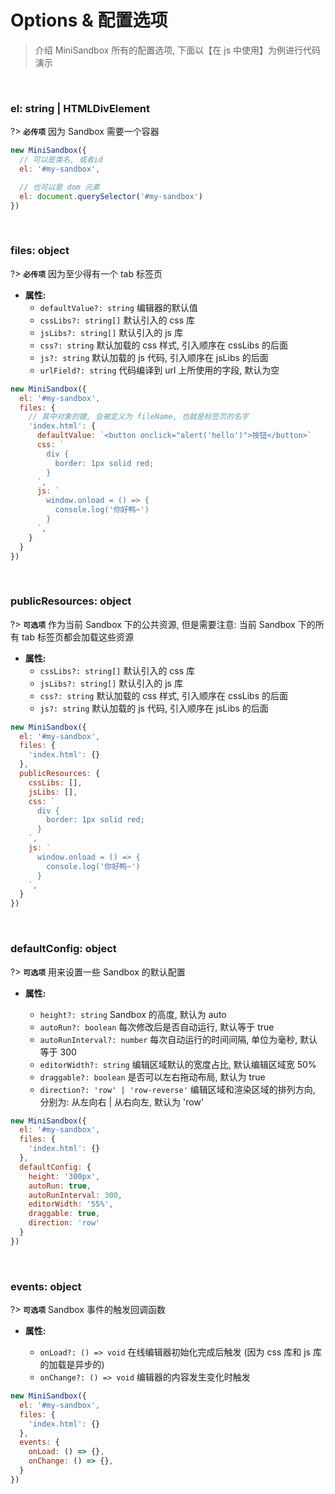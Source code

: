

# Options & 配置选项

> 介绍 MiniSandbox 所有的配置选项, 下面以【在 js 中使用】为例进行代码演示

<br />

### el: string | HTMLDivElement

?> **`必传项`** 因为 Sandbox 需要一个容器

```js
new MiniSandbox({
  // 可以是类名, 或者id
  el: '#my-sandbox',

  // 也可以是 dom 元素
  el: document.querySelector('#my-sandbox')
})
```

<br />

### files: object

?> **`必传项`** 因为至少得有一个 tab 标签页


- **属性:**
  - `defaultValue?: string` 编辑器的默认值
  - `cssLibs?: string[]` 默认引入的 css 库
  - `jsLibs?: string[]` 默认引入的 js 库
  - `css?: string` 默认加载的 css 样式, 引入顺序在 cssLibs 的后面
  - `js?: string` 默认加载的 js 代码, 引入顺序在 jsLibs 的后面
  - `urlField?: string` 代码编译到 url 上所使用的字段, 默认为空

```js
new MiniSandbox({
  el: '#my-sandbox',
  files: {
    // 其中对象的键, 会被定义为 fileName, 也就是标签页的名字
    'index.html': {
      defaultValue: `<button onclick="alert('hello')">按钮</button>`
      css: `
        div {
          border: 1px solid red;
        }
      `,
      js: `
        window.onload = () => {
          console.log('你好鸭~')
        }
      `,
    }
  }
})
```

<br />

### publicResources: object

?> **`可选项`** 作为当前 Sandbox 下的公共资源, 但是需要注意: 当前 Sandbox 下的所有 tab 标签页都会加载这些资源

- **属性:**
  - `cssLibs?: string[]` 默认引入的 css 库
  - `jsLibs?: string[]` 默认引入的 js 库
  - `css?: string` 默认加载的 css 样式, 引入顺序在 cssLibs 的后面
  - `js?: string` 默认加载的 js 代码, 引入顺序在 jsLibs 的后面

```js
new MiniSandbox({
  el: '#my-sandbox',
  files: {
    'index.html': {}
  },
  publicResources: {
    cssLibs: [],
    jsLibs: [],
    css: `
      div {
        border: 1px solid red;
      }
    `,
    js: `
      window.onload = () => {
        console.log('你好鸭~')
      }
    `,
  }
})
```


<br />

### defaultConfig: object

?> **`可选项`** 用来设置一些 Sandbox 的默认配置

- **属性:**

  - `height?: string` Sandbox 的高度, 默认为 auto
  - `autoRun?: boolean` 每次修改后是否自动运行, 默认等于 true
  - `autoRunInterval?: number` 每次自动运行的时间间隔, 单位为毫秒, 默认等于 300
  - `editorWidth?: string` 编辑区域默认的宽度占比, 默认编辑区域宽 50%
  - `draggable?: boolean` 是否可以左右拖动布局, 默认为 true
  - `direction?: 'row' | 'row-reverse'` 编辑区域和渲染区域的排列方向, 分别为: 从左向右 \| 从右向左, 默认为 'row'

```js
new MiniSandbox({
  el: '#my-sandbox',
  files: {
    'index.html': {}
  },
  defaultConfig: {
    height: '300px',
    autoRun: true,
    autoRunInterval: 300,
    editorWidth: '55%',
    draggable: true,
    direction: 'row'
  }
})
```

<br />

### events: object

?> **`可选项`** Sandbox 事件的触发回调函数

- **属性:**

  - `onLoad?: () => void` 在线编辑器初始化完成后触发 (因为 css 库和 js 库的加载是异步的)
  - `onChange?: () => void` 编辑器的内容发生变化时触发

```js
new MiniSandbox({
  el: '#my-sandbox',
  files: {
    'index.html': {}
  },
  events: {
    onLoad: () => {},
    onChange: () => {},
  }
})
```
